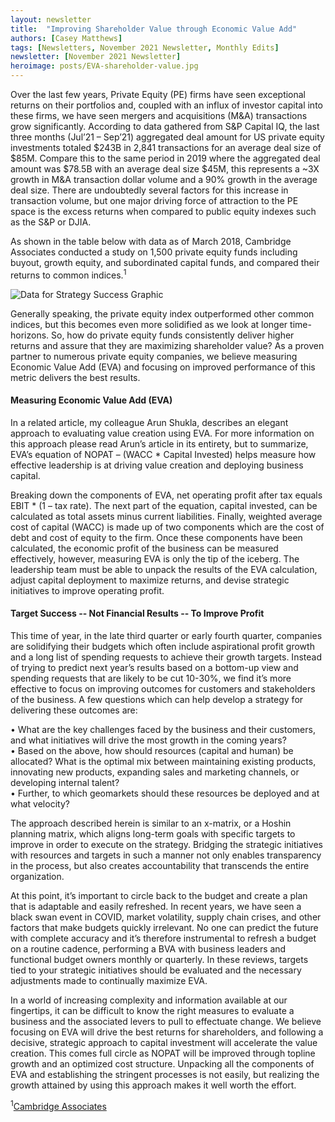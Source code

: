 ```yaml
---
layout: newsletter
title:  "Improving Shareholder Value through Economic Value Add"
authors: [Casey Matthews]
tags: [Newsletters, November 2021 Newsletter, Monthly Edits]
newsletter: [November 2021 Newsletter]
heroimage: posts/EVA-shareholder-value.jpg
---
```

Over the last few years, Private Equity (PE) firms have seen exceptional returns on their portfolios and, coupled with an influx of investor capital into these firms, we have seen mergers and acquisitions (M&A) transactions grow significantly. According to data gathered from S&P Capital IQ, the last three months (Jul’21 – Sep’21) aggregated deal amount for US private equity investments totaled $243B in 2,841 transactions for an average deal size of $85M. Compare this to the same period in 2019 where the aggregated deal amount was $78.5B with an average deal size $45M, this represents a ~3X growth in M&A transaction dollar volume and a 90% growth in the average deal size. There are undoubtedly several factors for this increase in transaction volume, but one major driving force of attraction to the PE space is the excess returns when compared to public equity indexes such as the S&P or DJIA. 

As shown in the table below with data as of March 2018, Cambridge Associates conducted a study on 1,500 private equity funds including buyout, growth equity, and subordinated capital funds, and compared their returns to common indices.<sup>1</sup>

<img src="https://slkone.com/images/EVA-index.jpg" alt="Data for Strategy Success Graphic">

Generally speaking, the private equity index outperformed other common indices, but this becomes even more solidified as we look at longer time-horizons. So, how do private equity funds consistently deliver higher returns and assure that they are maximizing shareholder value? As a proven partner to numerous private equity companies, we believe measuring Economic Value Add (EVA) and focusing on improved performance of this metric delivers the best results.

#### Measuring Economic Value Add (EVA)

In a related article, my colleague Arun Shukla, describes an elegant approach to evaluating value creation using EVA. For more information on this approach please read Arun’s article in its entirety, but to summarize, EVA’s equation of NOPAT – (WACC * Capital Invested) helps measure how effective leadership is at driving value creation and deploying business capital. 

Breaking down the components of EVA, net operating profit after tax equals EBIT * (1 – tax rate). The next part of the equation, capital invested, can be calculated as total assets minus current liabilities. Finally, weighted average cost of capital (WACC) is made up of two components which are the cost of debt and cost of equity to the firm. Once these components have been calculated, the economic profit of the business can be measured effectively, however, measuring EVA is only the tip of the iceberg. The leadership team must be able to unpack the results of the EVA calculation, adjust capital deployment to maximize returns, and devise strategic initiatives to improve operating profit.

#### Target Success -- Not Financial Results -- To Improve Profit

This time of year, in the late third quarter or early fourth quarter, companies are solidifying their budgets which often include aspirational profit growth and a long list of spending requests to achieve their growth targets. Instead of trying to predict next year’s results based on a bottom-up view and spending requests that are likely to be cut 10-30%, we find it’s more effective to focus on improving outcomes for customers and stakeholders of the business. A few questions which can help develop a strategy for delivering these outcomes are:

•	What are the key challenges faced by the business and their customers, and what initiatives will drive the most growth in the coming years?<br>
•	Based on the above, how should resources (capital and human) be allocated? What is the optimal mix between maintaining existing products, innovating new products, expanding sales and marketing channels, or developing internal talent?<br>
•	Further, to which geomarkets should these resources be deployed and at what velocity?

The approach described herein is similar to an x-matrix, or a Hoshin planning matrix, which aligns long-term goals with specific targets to improve in order to execute on the strategy. Bridging the strategic initiatives with resources and targets in such a manner not only enables transparency in the process, but also creates accountability that transcends the entire organization.

At this point, it’s important to circle back to the budget and create a plan that is adaptable and easily refreshed. In recent years, we have seen a black swan event in COVID, market volatility, supply chain crises, and other factors that make budgets quickly irrelevant. No one can predict the future with complete accuracy and it’s therefore instrumental to refresh a budget on a routine cadence, performing a BVA with business leaders and functional budget owners monthly or quarterly. In these reviews, targets tied to your strategic initiatives should be evaluated and the necessary adjustments made to continually maximize EVA.

In a world of increasing complexity and information available at our fingertips, it can be difficult to know the right measures to evaluate a business and the associated levers to pull to effectuate change. We believe focusing on EVA will drive the best returns for shareholders, and following a decisive, strategic approach to capital investment will accelerate the value creation. This comes full circle as NOPAT will be improved through topline growth and an optimized cost structure. Unpacking all the components of EVA and establishing the stringent processes is not easily, but realizing the growth attained by using this approach makes it well worth the effort. 

<sup>1</sup><a href="cambridgeassociates.com" target="blank">Cambridge Associates</a>
